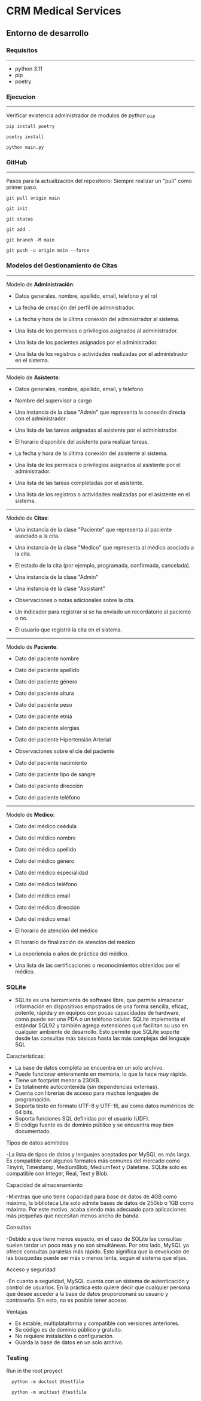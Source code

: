 # CRM Medical Services

## Entorno de desarrollo

### Requisitos

---

- python 3.11
- pip
- poetry

### Ejecucion

---

Verificar existencia administrador de modulos de python `pip`

```text
pip install poetry
```

```text
poetry install
```

```text
python main.py
```

### GitHub

---

Pasos para la actualización del repositorio:
Siempre realizar un "pull" como primer paso.

```text
git pull origin main
```

```text
git init
```

```text
git status
```

```text
git add .
```



```text
git branch -M main
```


```text
git push -u origin main --force
```

### Modelos del Gestionamiento de Citas

---
Modelo de **Administración**:

- Datos generales, nombre, apellido, email, telefono y el rol

- La fecha de creación del perfil de administrador.

- La fecha y hora de la última conexión del administrador al sistema.

- Una lista de los permisos o privilegios asignados al administrador.

- Una lista de los pacientes asignados por el administrador.

- Una lista de los registros o actividades realizadas por el administrador en el sistema.

---
Modelo de **Asistente**:

- Datos generales, nombre, apellido, email, y telefono

- Nombre del supervisor a cargo

- Una instancia de la clase "Admin" que representa la conexión directa con el administrador.

- Una lista de las tareas asignadas al asistente por el administrador.

- El horario disponible del asistente para realizar tareas.

- La fecha y hora de la última conexión del asistente al sistema.

- Una lista de los permisos o privilegios asignados al asistente por el administrador.

- Una lista de las tareas completadas por el asistente.
  
- Una lista de los registros o actividades realizadas por el asistente en el sistema.
  
---
Modelo de **Citas**:

- Una instancia de la clase "Paciente" que representa al paciente asociado a la cita.
  
- Una instancia de la clase "Medico" que representa al médico asociado a la cita.
  
- El estado de la cita (por ejemplo, programada, confirmada, cancelada).
  
- Una instancia de la clase "Admin"
  
- Una instancia de la clase "Assistant"
  
- Observaciones o notas adicionales sobre la cita.
  
- Un indicador para registrar si se ha enviado un recordatorio al paciente o no.
  
- El usuario que registró la cita en el sistema.

---
Modelo de **Paciente**:

- Dato del paciente nombre
  
- Dato del paciente apellido
  
- Dato del paciente género
  
- Dato del paciente altura
  
- Dato del paciente peso
  
- Dato del paciente etnia
  
- Dato del paciente alergias
  
- Dato del paciente Hipertensión Arterial
  
- Observaciones sobre el cie del paciente
  
- Dato del paciente nacimiento
  
- Dato del paciente tipo de sangre
  
- Dato del paciente dirección
  
- Dato del paciente teléfono

---
Modelo de **Medico**:

- Dato del médico ceédula
  
- Dato del médico nombre
  
- Dato del médico apellido

- Dato del médico género

- Dato del médico especialidad
  
- Dato del médico teléfono

- Dato del médico email

- Dato del médico dirección

- Dato del médico email

- El horario de atención del médico

- El horario de finalización de atención del médico

- La experiencia o años de práctica del médico.

- Una lista de las certificaciones o reconocimientos obtenidos por el médico.

### SQLite

- SQLite es una herramienta de software libre, que permite almacenar información en dispositivos empotrados de una forma sencilla, eficaz, potente, rápida y en equipos con pocas capacidades de hardware, como puede ser una PDA o un teléfono celular. SQLite implementa el estándar SQL92 y también agrega extensiones que facilitan su uso en cualquier ambiente de desarrollo. Esto permite que SQLite soporte desde las consultas más básicas hasta las más complejas del lenguaje SQL
  
Características:

- La base de datos completa se encuentra en un solo archivo.
- Puede funcionar enteramente en memoria, lo que la hace muy rápida.
- Tiene un footprint menor a 230KB.
- Es totalmente autocontenida (sin dependencias externas).
- Cuenta con librerías de acceso para muchos lenguajes de programación.
- Soporta texto en formato UTF-8 y UTF-16, así como datos numéricos de 64 bits.
- Soporta funciones SQL definidas por el usuario (UDF).
- El código fuente es de dominio público y se encuentra muy bien documentado.
  
Tipos de datos admitidos

-La lista de tipos de datos y lenguajes aceptados por MySQL es más larga. Es compatible con algunos formatos más comunes del mercado como Tinyint, Timestamp, MediumBlob, MediumText y Datetime. SQLite solo es compatible con Integer, Real, Text y Blob.

Capacidad de almacenamiento

-Mientras que uno tiene capacidad para base de datos de 4GB como máximo, la biblioteca Lite solo admite bases de datos de 250kb o 1GB como máximo. Por este motivo, acaba siendo más adecuado para aplicaciones más pequeñas que necesitan menos ancho de banda.

Consultas

-Debido a que tiene menos espacio, en el caso de SQLite las consultas suelen tardar un poco más y no son simultáneas. Por otro lado, MySQL ya ofrece consultas paralelas más rápido. Esto significa que la devolución de las búsquedas puede ser más o menos lenta, según el sistema que elijas.

Acceso y seguridad

-En cuanto a seguridad, MySQL cuenta con un sistema de autenticación y control de usuarios. En la práctica esto quiere decir que cualquier persona que desee acceder a la base de datos proporcionará su usuario y contraseña. Sin esto, no es posible tener acceso.

Ventajas

- Es estable, multiplataforma y compatible con versiones anteriores.
- Su código es de dominio público y gratuito.
- No requiere instalación o configuración.
- Guarda la base de datos en un solo archivo.

### Testing

Run in the root proyect

```
  python -m doctest @testfile
```

```
  python -m unittest @testfile
```


